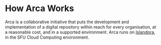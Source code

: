 # How Arca Works

Arca is a collaborative initiative that puts the development and implementation of a digital repository within reach for every organisation, at a reasonable cost, and in a supported environment. Arca runs on 
[Islandora](https://islandora.ca), in the SFU Cloud Computing environment.

